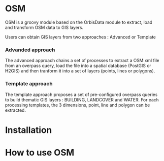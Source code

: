 # OSM 

OSM is a groovy module based on the OrbisData module to extract, load and transform OSM data to GIS layers.

Users can obtain GIS layers from two approaches :  Advanced or Template 


### Advanded approach 

The advanced approach chains a set of processes to extract a OSM xml file from an overpass query, load the file into a spatial database (PostGIS or H2GIS) and then tranform it into a set of layers (points, lines or polygons).

### Template approach

The template approach proposes a set of pre-configured overpass queries to build thematic GIS layers :  BUILDING, LANDCOVER and WATER. For each processing templates, the 3 dimensions, point, line and polygon can be extracted.


# Installation



# How to use OSM 

